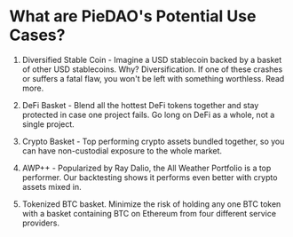 # What are PieDAO's Potential Use Cases?

1. Diversified Stable Coin - Imagine a USD stablecoin backed by a basket of other USD stablecoins. Why? Diversification. If one of these crashes or suffers a fatal flaw, you won't be left with something worthless. Read more.

2. DeFi Basket - Blend all the hottest DeFi tokens together and stay protected in case one project fails. Go long on DeFi as a whole, not a single project.

3. Crypto Basket - Top performing crypto assets bundled together, so you can have non-custodial exposure to the whole market.

4. AWP++ - Popularized by Ray Dalio, the All Weather Portfolio is a top performer. Our backtesting shows it performs even better with crypto assets mixed in.

5. Tokenized BTC basket. Minimize the risk of holding any one BTC token with a basket containing BTC on Ethereum from four different service providers.
